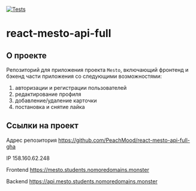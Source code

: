 [![Tests](https://github.com/PeachMood/react-mesto-api-full-gha/actions/workflows/tests.yml/badge.svg)](https://github.com/PeachMood/react-mesto-api-full-gha/actions/workflows/tests.yml)
# react-mesto-api-full
## О проекте
Репозиторий для приложения проекта `Mesto`, включающий фронтенд и бэкенд части приложения со следующими возможностями:
1. авторизации и регистрации пользователей
2. редактирование профиля
3. добавление/удаление карточки
4. постановка и снятие лайка

## Ссылки на проект
Адрес репозитория https://github.com/PeachMood/react-mesto-api-full-gha

IP 158.160.62.248

Frontend https://mesto.students.nomoredomains.monster

Backend https://api.mesto.students.nomoredomains.monster

